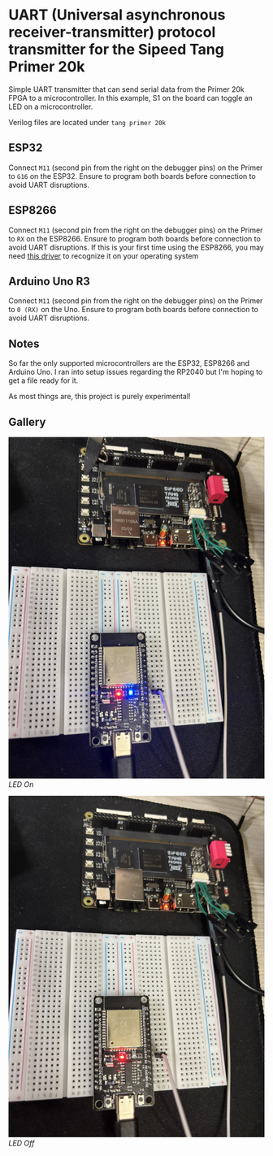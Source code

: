# UART (Universal asynchronous receiver-transmitter) protocol transmitter for the Sipeed Tang Primer 20k

Simple UART transmitter that can send serial data from the Primer 20k FPGA to a microcontroller. In this example, S1 on the board can toggle an LED on a microcontroller.

Verilog files are located under `tang primer 20k`


## ESP32

Connect `M11` (second pin from the right on the debugger pins) on the Primer to `G16` on the ESP32.
Ensure to program both boards before connection to avoid UART disruptions.

## ESP8266

Connect `M11` (second pin from the right on the debugger pins) on the Primer to `RX` on the ESP8266.
Ensure to program both boards before connection to avoid UART disruptions.
If this is your first time using the ESP8266, you may need [this driver](https://www.silabs.com/developer-tools/usb-to-uart-bridge-vcp-drivers?tab=downloads) to recognize it on your operating system 

## Arduino Uno R3

Connect `M11` (second pin from the right on the debugger pins) on the Primer to `0 (RX)` on the Uno.
Ensure to program both boards before connection to avoid UART disruptions.

## Notes

So far the only supported microcontrollers are the ESP32, ESP8266 and Arduino Uno. I ran into setup issues regarding the RP2040 but I'm hoping to get a file ready for it.

As most things are, this project is purely experimental!

## Gallery

![ESP32 LED On](photos/esp32_on.jpg)
*LED On*

![ESP32 LED Off](photos/esp32_off.jpg)
*LED Off*